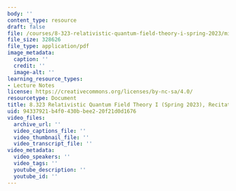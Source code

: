 ```yaml
---
body: ''
content_type: resource
draft: false
file: /courses/8-323-relativistic-quantum-field-theory-i-spring-2023/mit8_323_s23_rec06.pdf
file_size: 328626
file_type: application/pdf
image_metadata:
  caption: ''
  credit: ''
  image-alt: ''
learning_resource_types:
- Lecture Notes
license: https://creativecommons.org/licenses/by-nc-sa/4.0/
resourcetype: Document
title: 8.323 Relativistic Quantum Field Theory I (Spring 2023), Recitation 6
uid: 94337921-b4f0-430b-bee2-20f21d0d1676
video_files:
  archive_url: ''
  video_captions_file: ''
  video_thumbnail_file: ''
  video_transcript_file: ''
video_metadata:
  video_speakers: ''
  video_tags: ''
  youtube_description: ''
  youtube_id: ''
---
```

